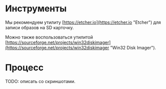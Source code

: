 # Инструменты

Мы рекомендуем утилиту [https://etcher.io](https://etcher.io "Etcher") для записи образов на SD карточку.

Можно также воспользоваться утилитой [https://sourceforge.net/projects/win32diskimager](https://sourceforge.net/projects/win32diskimager "Win32 Disk Imager").

# Процесс

TODO: описать со скриншотами.

